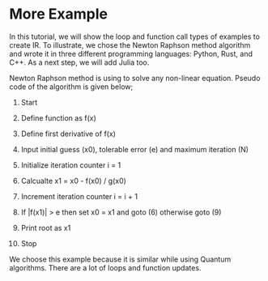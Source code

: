 # More Example

In this tutorial, we will show the loop and function call types of examples to create IR. To illustrate, we chose the Newton Raphson method algorithm and wrote it in three different programming languages: Python, Rust, and C++. As a next step, we will add Julia too.

Newton Raphson method is using to solve any non-linear equation. Pseudo code of the algorithm is given below;

1. Start

2. Define function as f(x)

3. Define first derivative of f(x)

4. Input initial guess (x0), tolerable error (e)
   and maximum iteration (N)

5. Initialize iteration counter i = 1

6. Calcualte x1 = x0 - f(x0) / g(x0)

7. Increment iteration counter i = i + 1

8. If |f(x1)| > e then set x0 = x1
    and goto (6) otherwise goto (9)

9. Print root as x1

10. Stop

We choose this example because it is similar while using Quantum algorithms. There are a lot of loops and function updates.
